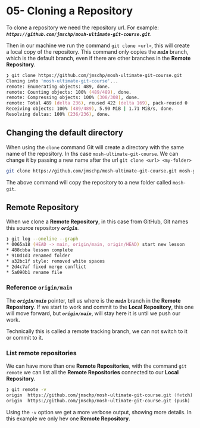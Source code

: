 # 05- Cloning a Repository

To clone a repository we need the repository url. For example: **_`https://github.com/jmschp/mosh-ultimate-git-course.git`_**.

Then in our machine we run the command `git clone <url>`, this will create a local copy of the repository. This command only copies the **_`main`_** branch, which is the default branch, even if there are other branches in the **Remote Repository**.

```zsh
❯ git clone https://github.com/jmschp/mosh-ultimate-git-course.git
Cloning into 'mosh-ultimate-git-course'...
remote: Enumerating objects: 489, done.
remote: Counting objects: 100% (489/489), done.
remote: Compressing objects: 100% (308/308), done.
remote: Total 489 (delta 236), reused 422 (delta 169), pack-reused 0
Receiving objects: 100% (489/489), 5.90 MiB | 1.71 MiB/s, done.
Resolving deltas: 100% (236/236), done.
```

## Changing the default directory

When using the `clone` command Git will create a directory with the same name of the repository. In ths case `mosh-ultimate-git-course`. We can change it by passing a new name after the url `git clone <url> <my-folder>`

```zsh
git clone https://github.com/jmschp/mosh-ultimate-git-course.git mosh-git
```

The above command will copy the repository to a new folder called `mosh-git`.

## Remote Repository

When we clone a **Remote Repository**, in this case from GitHub, Git names this source repository **_`origin`_**.

```zsh
❯ git log --oneline --graph
* 0065a18 (HEAD -> main, origin/main, origin/HEAD) start new lesson
* 488cbba lesson complete
* 910d1d3 renamed folder
* a32bc1f style: removed white spaces
* 2d4c7af fixed merge conflict
* 5a090b1 rename file
```

### Reference `origin/main`

The **_`origin/main`_** pointer, tell us where is the **_`main`_** branch in the **Remote Repository**. If we start to work and commit to the **Local Repository**, this one will move forward, but **_`origin/main`_**, will stay here it is until we push our work.

Technically this is called a remote tracking branch, we can not switch to it or commit to it.

### List remote repositories

We can have more than one **Remote Repositories**, with the command `git remote` we can list all the **Remote Repositories** connected to our **Local Repository**.

```zsh
❯ git remote -v
origin  https://github.com/jmschp/mosh-ultimate-git-course.git (fetch)
origin  https://github.com/jmschp/mosh-ultimate-git-course.git (push)
```

Using the `-v` option we get a more verbose output, showing more details. In this example we only hev one **Remote Repository**.
